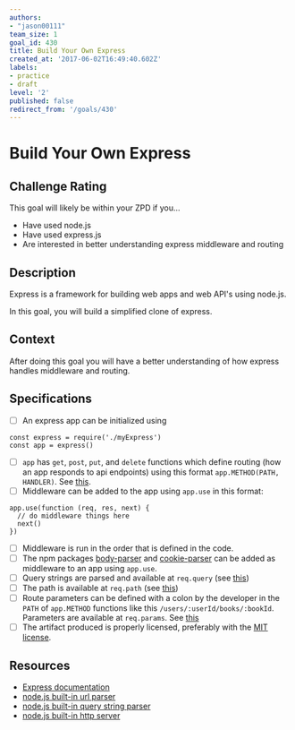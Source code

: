 ```yaml
---
authors:
- "jason00111"
team_size: 1
goal_id: 430
title: Build Your Own Express
created_at: '2017-06-02T16:49:40.602Z'
labels:
- practice
- draft
level: '2'
published: false
redirect_from: '/goals/430'
---
```


# Build Your Own Express

## Challenge Rating

This goal will likely be within your ZPD if you...

- Have used node.js
- Have used express.js
- Are interested in better understanding express middleware and routing

## Description

Express is a framework for building web apps and web API's using node.js.

In this goal, you will build a simplified clone of express.

## Context

After doing this goal you will have a better understanding of how express handles middleware and routing.

## Specifications

- [ ] An express app can be initialized using
```
const express = require('./myExpress')
const app = express()
```
- [ ] `app` has `get`, `post`, `put`, and `delete` functions which define routing (how an app responds to api endpoints) using this format `app.METHOD(PATH, HANDLER)`. See [this](https://expressjs.com/en/starter/basic-routing.html).
- [ ] Middleware can be added to the app using `app.use` in this format:
```
app.use(function (req, res, next) {
  // do middleware things here
  next()
})
```
- [ ] Middleware is run in the order that is defined in the code.
- [ ] The npm packages [body-parser](https://www.npmjs.com/package/body-parser) and [cookie-parser](https://www.npmjs.com/package/cookie-parser) can be added as middleware to an app using `app.use`.
- [ ] Query strings are parsed and available at `req.query` (see [this](https://expressjs.com/en/4x/api.html#req.query))
- [ ] The path is available at `req.path` (see [this](https://expressjs.com/en/4x/api.html#req.path))
- [ ] Route parameters can be defined with a colon by the developer in the `PATH` of `app.METHOD` functions like this `/users/:userId/books/:bookId`. Parameters are available at `req.params`. See [this](https://expressjs.com/en/guide/routing.html#route-parameters)
- [ ] The artifact produced is properly licensed, preferably with the [MIT license][mit-license].

## Resources

- [Express documentation](https://expressjs.com)
- [node.js built-in url parser](https://nodejs.org/api/url.html)
- [node.js built-in query string parser](https://nodejs.org/api/querystring.html)
- [node.js built-in http server](https://nodejs.org/api/http.html)

[mit-license]: https://opensource.org/licenses/MIT

